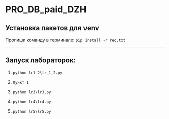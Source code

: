 # PRO_DB_paid_DZH

## **Установка пакетов для venv**

Пропиши команду в терминале:
```pip install -r req.txt```

---

## **Запуск лабораторок:**

1. ```python lr1-2\lr_1_2.py  ```

2. ```Пункт 1                 ```

3. ```python lr3\lr3.py       ```

4. ```python lr4\lr4.py       ```

5. ```python lr5\lr5.py       ```
